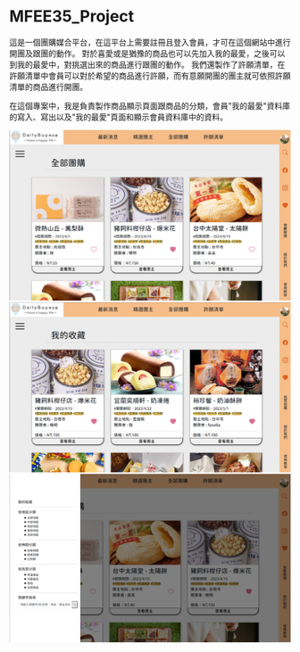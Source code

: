 # MFEE35_Project
<p>這是一個團購媒合平台，在這平台上需要註冊且登入會員，才可在這個網站中進行開團及跟團的動作。
 對於喜愛或是猶豫的商品也可以先加入我的最愛，之後可以到我的最愛中，對挑選出來的商品進行跟團的動作。
 我們還製作了許願清單，在許願清單中會員可以對於希望的商品進行許願，而有意願開團的團主就可依照許願清單的商品進行開團。</p>
<p></p>
<p>在這個專案中，我是負責製作商品顯示頁面跟商品的分類，會員"我的最愛"資料庫的寫入、寫出以及"我的最愛"頁面和顯示會員資料庫中的資料。</p>

![Cover1](https://github.com/LKP0617/MFEE35_Project/blob/main/public/media/read_pic/01.png)
![Cover2](https://github.com/LKP0617/MFEE35_Project/blob/main/public/media/read_pic/02.png)
![Cover3](https://github.com/LKP0617/MFEE35_Project/blob/main/public/media/read_pic/03.png)
